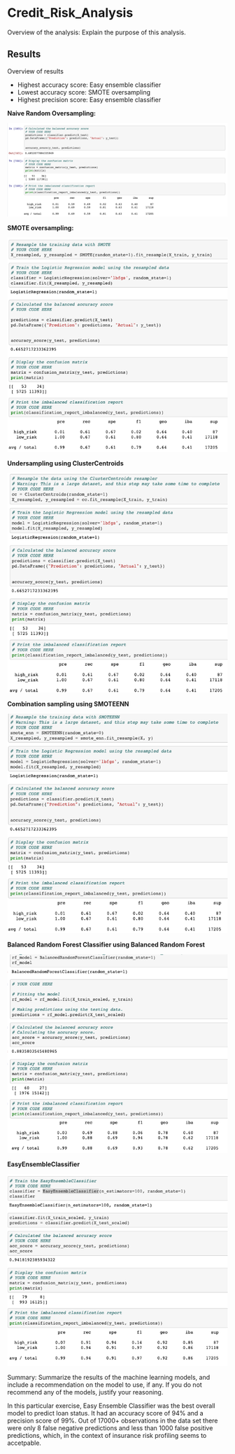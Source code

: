 # Credit_Risk_Analysis

Overview of the analysis: Explain the purpose of this analysis.

## Results

Overview of results
- Highest accuracy score: Easy ensemble classifier
- Lowest accuracy score: SMOTE oversampling
- Highest precision score: Easy ensemble classifier

**Naive Random Oversampling:**

![Naive Random Oversampling](https://github.com/niklasax/Credit_Risk_Analysis/blob/main/Screen%20Shot%202021-02-14%20at%206.48.05%20PM.png "Naive Random Oversampling")

**SMOTE oversampling:**

![SMOTE oversampling](https://github.com/niklasax/Credit_Risk_Analysis/blob/main/Screen%20Shot%202021-02-14%20at%206.57.03%20PM.png "SMOTE Oversampling")


**Undersampling using ClusterCentroids**

![Undersampling using ClusterCentroids](https://github.com/niklasax/Credit_Risk_Analysis/blob/main/Screen%20Shot%202021-02-14%20at%207.03.08%20PM.png "Undersampling using ClusterCentroids")


**Combination sampling using SMOTEENN**

![Combination sampling using SMOTEENN](https://github.com/niklasax/Credit_Risk_Analysis/blob/main/Screen%20Shot%202021-02-14%20at%207.03.46%20PM.png "Combination sampling using SMOTEENN")

**Balanced Random Forest Classifier using Balanced Random Forest**

![Balanced Random Forest Classifier using Balanced Random Forest](https://github.com/niklasax/Credit_Risk_Analysis/blob/main/Screen%20Shot%202021-02-14%20at%207.38.37%20PM.png "Balanced Random Forest Classifier using Balanced Random Forest")

**EasyEnsembleClassifier**

![EasyEnsembleClassifier](https://github.com/niklasax/Credit_Risk_Analysis/blob/main/Screen%20Shot%202021-02-14%20at%207.45.52%20PM.png "EasyEnsembleClassifier")

Summary: Summarize the results of the machine learning models, and include a recommendation on the model to use, if any. If you do not recommend any of the models, justify your reasoning.

In this particular exercise, Easy Ensemble Classifier was the best overall model to predict loan status. It had an accuracy score of 94% and a precision score of 99%. Out of 17000+ observations in the data set there were only 8 false negative predictions and less than 1000 false positive predictions, which, in the context of insurance risk profiling seems to accetpable.
